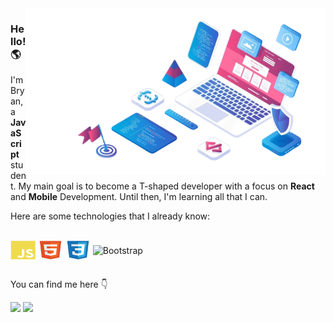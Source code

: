 <img src="./t-shaped.png" width="479px" height="267" align="right" alt="T-Shaped Developer">

<h3>Hello! 🌎</h3>

I'm Bryan, a <strong>JavaScript</strong> student. My main goal is to become a T-shaped developer with a focus on <strong>React</strong> and <strong>Mobile</strong> Development. Until then, I'm learning all that I can.

Here are some technologies that I already know:

<div style="display: inline_block"><br>
  <img align="center" alt="Js" height="30" width="40" src="https://raw.githubusercontent.com/devicons/devicon/master/icons/javascript/javascript-plain.svg">
  <img align="center" alt="HTML" height="30" width="40" src="https://raw.githubusercontent.com/devicons/devicon/master/icons/html5/html5-original.svg">
  <img align="center" alt="CSS" height="30" width="40" src="https://raw.githubusercontent.com/devicons/devicon/master/icons/css3/css3-original.svg">
  <img align="center" alt="Bootstrap" height="30" width="40" src="https://raw.githubusercontent.com/jmnote/z-icons/master/svg/bootstrap.svg">
</div>

##
You can find me here 👇
<div> 
  <a href = "mailto:bryanboone05@gmail.com"><img src="https://img.shields.io/badge/-Gmail-%23333?style=for-the-badge&logo=gmail&logoColor=red" target="_blank"></a>
  <a href="https://www.linkedin.com/in/bryanboone05" target="_blank"><img src="https://img.shields.io/badge/-LinkedIn-%230077B5?style=for-the-badge&logo=linkedin&logoColor=white" target="_blank"></a>  
</div>
